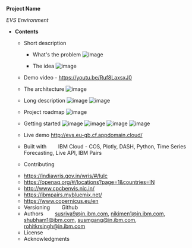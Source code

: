 **Project Name**

_EVS Environment_ 

* **Contents**	
	+ Short description
	  	* What's the problem
	  	![image](https://user-images.githubusercontent.com/86099035/122597035-6b582300-d088-11eb-9d6a-a587120fb7fb.png)

	 	* The idea
	 	![image](https://user-images.githubusercontent.com/86099035/122597151-9a6e9480-d088-11eb-93c0-16c6fdfbc790.png)

	+ Demo video - https://youtu.be/Ruf8LaxsxJ0
	
	+ The architecture
	![image](https://user-images.githubusercontent.com/86099035/122597200-aeb29180-d088-11eb-9faa-070e37e25ebf.png)

	+ Long description
	![image](https://user-images.githubusercontent.com/86099035/122597246-bd994400-d088-11eb-80c6-83af104884a8.png)
	![image](https://user-images.githubusercontent.com/86099035/122597307-d0137d80-d088-11eb-8a93-da5450282af5.png)

	+ Project roadmap
	![image](https://user-images.githubusercontent.com/86099035/122597415-f0433c80-d088-11eb-939e-770e96db3ed8.png)

	
	+ Getting started
	![image](https://user-images.githubusercontent.com/86099035/122597525-18cb3680-d089-11eb-9b40-ecc5f1fd6cbe.png)
	![image](https://user-images.githubusercontent.com/86099035/122597544-21bc0800-d089-11eb-9951-5237fd84f0ee.png)
	![image](https://user-images.githubusercontent.com/86099035/122597569-2aacd980-d089-11eb-8c9d-26e6f5d69b9a.png)
	![image](https://user-images.githubusercontent.com/86099035/122597677-5f209580-d089-11eb-9c0e-3687ac721529.png)

	+ Live demo
	http://evs.eu-gb.cf.appdomain.cloud/
	+ Built with
	&nbsp;&nbsp;&nbsp;&nbsp;&nbsp;&nbsp; IBM Cloud - COS, Plotly, DASH, Python, Time Series Forecasting, Live API, IBM Pairs
	+ Contributing
	* https://indiawris.gov.in/wris/#/lulc
	* https://openaq.org/#/locations?page=1&countries=IN
	* http://www.cpcbenvis.nic.in/
	* https://ibmpairs.mybluemix.net/
	* https://www.copernicus.eu/en
	+ Versioning
	&nbsp;&nbsp;&nbsp;&nbsp;&nbsp;&nbsp; Github
	+ Authors
	&nbsp;&nbsp;&nbsp;&nbsp;&nbsp;&nbsp; susriva9@in.ibm.com, nikimen1@in.ibm.com, shubham1@ibm.com, susmgang@in.ibm.com, rohitkrsingh@in.ibm.com
	+ License
	+ Acknowledgments











